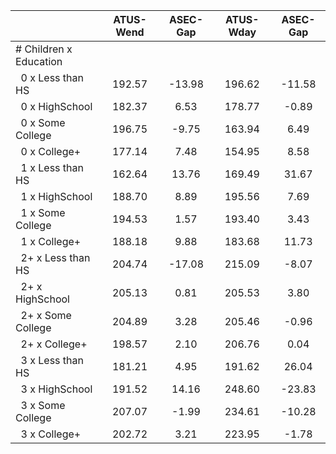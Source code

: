 
|                      |    ATUS-Wend |     ASEC-Gap |    ATUS-Wday |     ASEC-Gap |
| -------------------- | :----------: | :----------: | :----------: | :----------: |
| # Children x Education |              |              |              |              |
| &nbsp;&nbsp;0 x Less than HS |       192.57 |       -13.98 |       196.62 |       -11.58 |
| &nbsp;&nbsp;0 x HighSchool |       182.37 |         6.53 |       178.77 |        -0.89 |
| &nbsp;&nbsp;0 x Some College |       196.75 |        -9.75 |       163.94 |         6.49 |
| &nbsp;&nbsp;0 x College+ |       177.14 |         7.48 |       154.95 |         8.58 |
| &nbsp;&nbsp;1 x Less than HS |       162.64 |        13.76 |       169.49 |        31.67 |
| &nbsp;&nbsp;1 x HighSchool |       188.70 |         8.89 |       195.56 |         7.69 |
| &nbsp;&nbsp;1 x Some College |       194.53 |         1.57 |       193.40 |         3.43 |
| &nbsp;&nbsp;1 x College+ |       188.18 |         9.88 |       183.68 |        11.73 |
| &nbsp;&nbsp;2+ x Less than HS |       204.74 |       -17.08 |       215.09 |        -8.07 |
| &nbsp;&nbsp;2+ x HighSchool |       205.13 |         0.81 |       205.53 |         3.80 |
| &nbsp;&nbsp;2+ x Some College |       204.89 |         3.28 |       205.46 |        -0.96 |
| &nbsp;&nbsp;2+ x College+ |       198.57 |         2.10 |       206.76 |         0.04 |
| &nbsp;&nbsp;3 x Less than HS |       181.21 |         4.95 |       191.62 |        26.04 |
| &nbsp;&nbsp;3 x HighSchool |       191.52 |        14.16 |       248.60 |       -23.83 |
| &nbsp;&nbsp;3 x Some College |       207.07 |        -1.99 |       234.61 |       -10.28 |
| &nbsp;&nbsp;3 x College+ |       202.72 |         3.21 |       223.95 |        -1.78 |

